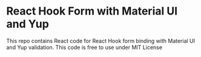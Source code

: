 # React Hook Form with Material UI and Yup 
This repo contains React code for React Hook form binding with Material UI and Yup validation. This code is free to use under MIT License
